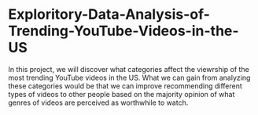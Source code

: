 # Exploritory-Data-Analysis-of-Trending-YouTube-Videos-in-the-US
In this project, we will discover what categories affect the viewrship of the most trending YouTube videos in the US. What we can gain from analyzing these categories would be that we can improve recommending different types of videos to other people based on the majority opinion of what genres of videos are perceived as worthwhile to watch.
